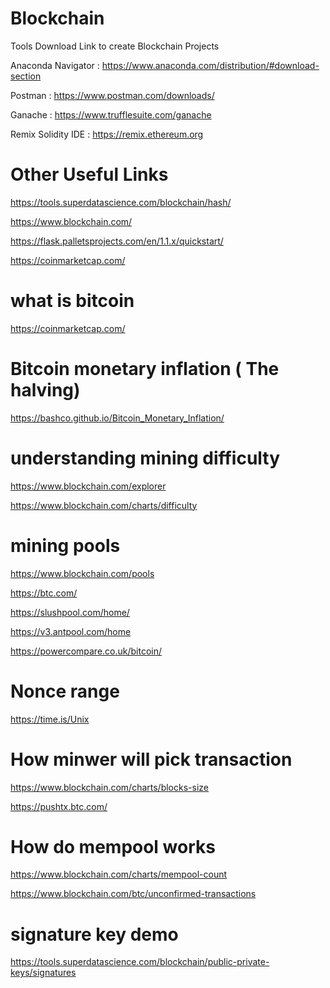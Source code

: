 # Blockchain

Tools Download Link to create Blockchain Projects

Anaconda Navigator : https://www.anaconda.com/distribution/#download-section

Postman : https://www.postman.com/downloads/

Ganache : https://www.trufflesuite.com/ganache

Remix Solidity IDE : https://remix.ethereum.org

# Other Useful Links 

https://tools.superdatascience.com/blockchain/hash/

https://www.blockchain.com/

https://flask.palletsprojects.com/en/1.1.x/quickstart/

https://coinmarketcap.com/

# what is bitcoin
https://coinmarketcap.com/
# Bitcoin monetary inflation ( The halving)
https://bashco.github.io/Bitcoin_Monetary_Inflation/
# understanding mining difficulty
https://www.blockchain.com/explorer

https://www.blockchain.com/charts/difficulty
# mining pools
https://www.blockchain.com/pools

https://btc.com/

https://slushpool.com/home/

https://v3.antpool.com/home

https://powercompare.co.uk/bitcoin/
# Nonce range
https://time.is/Unix
# How minwer will pick transaction
https://www.blockchain.com/charts/blocks-size

https://pushtx.btc.com/
# How do mempool works
https://www.blockchain.com/charts/mempool-count

https://www.blockchain.com/btc/unconfirmed-transactions
# signature key demo
https://tools.superdatascience.com/blockchain/public-private-keys/signatures
